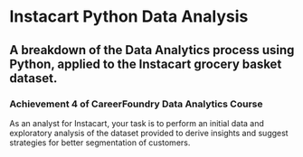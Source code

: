 # Instacart Python Data Analysis

## A breakdown of the Data Analytics process using Python, applied to the Instacart grocery basket dataset.

### Achievement 4 of CareerFoundry Data Analytics Course

As an analyst for Instacart, your task is to perform an initial data and exploratory analysis of the dataset provided to derive insights and suggest strategies for better segmentation of customers.

